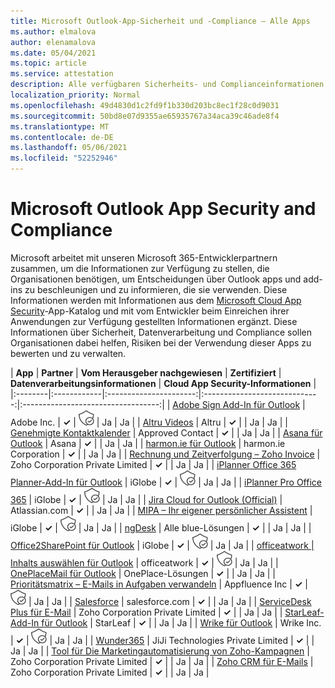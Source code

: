 ```yaml
---
title: Microsoft Outlook-App-Sicherheit und -Compliance – Alle Apps
ms.author: elmalova
author: elenamalova
ms.date: 05/04/2021
ms.topic: article
ms.service: attestation
description: Alle verfügbaren Sicherheits- und Complianceinformationen für alle Microsoft Outlook Apps.
localization_priority: Normal
ms.openlocfilehash: 49d4830d1c2fd9f1b330d203bc8ec1f28c0d9031
ms.sourcegitcommit: 50bd8e07d9355ae65935767a34aca39c46ade8f4
ms.translationtype: MT
ms.contentlocale: de-DE
ms.lasthandoff: 05/06/2021
ms.locfileid: "52252946"
---
```

# <a name="microsoft-outlook-app-security-and-compliance"></a>Microsoft Outlook App Security and Compliance

Microsoft arbeitet mit unseren Microsoft 365-Entwicklerpartnern zusammen, um die Informationen zur Verfügung zu stellen, die Organisationen benötigen, um Entscheidungen über Outlook apps und add-ins zu beschleunigen und zu informieren, die sie verwenden. Diese Informationen werden mit Informationen aus dem [Microsoft Cloud App Security](https://www.microsoft.com/en-us/enterprise-mobility-security/cloud-app-security)-App-Katalog und mit vom Entwickler beim Einreichen ihrer Anwendungen zur Verfügung gestellten Informationen ergänzt. Diese Informationen über Sicherheit, Datenverarbeitung und Compliance sollen Organisationen dabei helfen, Risiken bei der Verwendung dieser Apps zu bewerten und zu verwalten.

| **App** | **Partner** | **Vom Herausgeber nachgewiesen** | **Zertifiziert** | **Datenverarbeitungsinformationen** | **Cloud App Security-Informationen** |
|:--------|:------------|:----------------------:|:-----------------------------:|:----------------------------------:|
| [Adobe Sign Add-In für Outlook](./adobe-inc-sign-add-in-for-outlook.md) | Adobe Inc. | **✓** | <img alt="Certified application badge" src="../media/certified-badge.png" height="25" width="25" /> | Ja | Ja |
| [Altru Videos](./altru-videos.md) | Altru | **✓** |  | Ja | Ja |
| [Genehmigte Kontaktkalender](./approved-contact-calendars.md) | Approved Contact | **✓** |  | Ja | Ja |
| [Asana für Outlook](./asana-for-outlook.md) | Asana | **✓** |  | Ja | Ja |
| [harmon.ie für Outlook](./harmonie-corporation-for-outlook.md) | harmon.ie Corporation | **✓** |  | Ja | Ja |
| [Rechnung und Zeitverfolgung – Zoho Invoice](./zoho-corporation-private-limited-invoice-and-time-tracking.md) | Zoho Corporation Private Limited | **✓** |  | Ja | Ja |
| [iPlanner Office 365 Planner-Add-In für Outlook](./iglobe-iplanner-office-365-planner-add-in-for-outlook.md) | iGlobe | **✓** | <img alt="Certified application badge" src="../media/certified-badge.png" height="25" width="25" /> | Ja | Ja |
| [iPlanner Pro Office 365](./iglobe-iplanner-pro-office-365.md) | iGlobe | **✓** | <img alt="Certified application badge" src="../media/certified-badge.png" height="25" width="25" /> | Ja | Ja |
| [Jira Cloud for Outlook (Official)](./atlassiancom-jira-cloud-for-outlook-official.md) | Atlassian.com | **✓** |  | Ja | Ja |
| [MIPA – Ihr eigener persönlicher Assistent](./iglobe-mipa-your-own-personal-assistant.md) | iGlobe | **✓** | <img alt="Certified application badge" src="../media/certified-badge.png" height="25" width="25" /> | Ja | Ja |
| [ngDesk](./all-blue-solutions-ngdesk.md) | Alle blue-Lösungen | **✓** |  | Ja | Ja |
| [Office2SharePoint für Outlook](./iglobe-office2sharepoint-for-outlook.md) | iGlobe | **✓** | <img alt="Certified application badge" src="../media/certified-badge.png" height="25" width="25" /> | Ja | Ja |
| [officeatwork | Inhalts auswählen für Outlook](./officeatwork-officeatworkcontent-chooser-for-outlook.md) | officeatwork | **✓** | <img alt="Certified application badge" src="../media/certified-badge.png" height="25" width="25" /> | Ja | Ja |
| [OnePlaceMail für Outlook](./oneplace-solutions-oneplacemail-for-outlook.md) | OnePlace-Lösungen | **✓** |  | Ja | Ja |
| [Prioritätsmatrix – E-Mails in Aufgaben verwandeln](./appfluence-inc-priority-matrix-turn-emails-into-tasks.md) | Appfluence Inc | **✓** | <img alt="Certified application badge" src="../media/certified-badge.png" height="25" width="25" /> | Ja | Ja |
| [Salesforce](./salesforcecom-salesforce.md) | salesforce.com | **✓** |  | Ja | Ja |
| [ServiceDesk Plus für E-Mail](./zoho-corporation-private-limited-servicedesk-plus-for-email.md) | Zoho Corporation Private Limited | **✓** |  | Ja | Ja |
| [StarLeaf-Add-In für Outlook](./starleaf-add-in-for-outlook.md) | StarLeaf | **✓** |  | Ja | Ja |
| [Wrike für Outlook](./wrike-inc-for-outlook.md) | Wrike Inc. | **✓** | <img alt="Certified application badge" src="../media/certified-badge.png" height="25" width="25" /> | Ja | Ja |
| [Wunder365](./jiji-technologies-private-limited-wunder365.md) | JiJi Technologies Private Limited | **✓** |  | Ja | Ja |
| [Tool für Die Marketingautomatisierung von Zoho-Kampagnen](./zoho-corporation-private-limited-campaigns-tool-for-marketing-automation.md) | Zoho Corporation Private Limited | **✓** |  | Ja | Ja |
| [Zoho CRM für E-Mails](./zoho-corporation-private-limited-crm-for-email.md) | Zoho Corporation Private Limited | **✓** |  | Ja | Ja |
